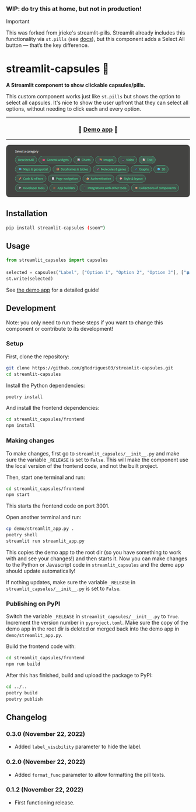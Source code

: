 ### WIP: do try this at home, but not in production!

> [!IMPORTANT]  
> This was forked from jrieke's streamlit-pills.
> Streamlit already includes this functionality via `st.pills` (see [docs](https://docs.streamlit.io/develop/api-reference/widgets/st.pills)), but this component adds a Select All button — that’s the key difference.

# streamlit-capsules 💊

**A Streamlit component to show clickable capsules/pills.**

This custom component works just like `st.pills` but shows the option to select all
capsules. It's nice to show the user upfront that they can select all options,
without needing to click each and every option.

---

<h3 align="center">
  💊 <a href="https://capsules-component.streamlit.app/">Demo app</a> 💊
</h3>

---

<p align="center">
    <a href="https://capsules-component.streamlit.app/"><img src="images/demo.png"></a>
</p>


## Installation

```bash
pip install streamlit-capsules (soon™)
```

## Usage

```python
from streamlit_capsules import capsules

selected = capsules("Label", ["Option 1", "Option 2", "Option 3"], ["🍀", "🎈", "🌈"])
st.write(selected)
```

See [the demo app](https://capsules-component.streamlit.app/) for a detailed guide!


## Development

Note: you only need to run these steps if you want to change this component or 
contribute to its development!

### Setup

First, clone the repository:

```bash
git clone https://github.com/gRodrigues03/streamlit-capsules.git
cd streamlit-capsules
```

Install the Python dependencies:

```bash
poetry install
```

And install the frontend dependencies:

```bash
cd streamlit_capsules/frontend
npm install
```

### Making changes

To make changes, first go to `streamlit_capsules/__init__.py` and make sure the 
variable `_RELEASE` is set to `False`. This will make the component use the local 
version of the frontend code, and not the built project. 

Then, start one terminal and run:

```bash
cd streamlit_capsules/frontend
npm start
```

This starts the frontend code on port 3001.

Open another terminal and run:

```bash
cp demo/streamlit_app.py .
poetry shell
streamlit run streamlit_app.py
```

This copies the demo app to the root dir (so you have something to work with and see 
your changes!) and then starts it. Now you can make changes to the Python or Javascript 
code in `streamlit_capsules` and the demo app should update automatically!

If nothing updates, make sure the variable `_RELEASE` in `streamlit_capsules/__init__.py` is set to `False`. 


### Publishing on PyPI

Switch the variable `_RELEASE` in `streamlit_capsules/__init__.py` to `True`. 
Increment the version number in `pyproject.toml`. Make sure the copy of the demo app in 
the root dir is deleted or merged back into the demo app in `demo/streamlit_app.py`.

Build the frontend code with:

```bash
cd streamlit_capsules/frontend
npm run build
```

After this has finished, build and upload the package to PyPI:

```bash
cd ../..
poetry build
poetry publish
```

## Changelog

### 0.3.0 (November 22, 2022)
- Added `label_visibility` parameter to hide the label.

### 0.2.0 (November 22, 2022)
- Added `format_func` parameter to allow formatting the pill texts.

### 0.1.2 (November 22, 2022)
- First functioning release.
